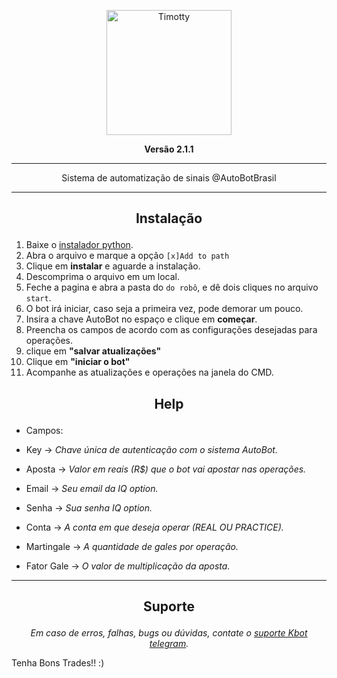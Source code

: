 <p align="center"><img src="https://i.imgur.com/UiVvzSS.jpg" width="200" alt="Timotty"></p>
<p align="center"><strong>Versão 2.1.1</strong></p>

* * *
<p align="center">Sistema de automatização de sinais @AutoBotBrasil</p>

* * *
## <p align="center">Instalação</p>
 
 1) Baixe o [instalador python](https://www.python.org/downloads/).
 2) Abra o arquivo e marque a opção ``[x]Add to path``
 3) Clique em **instalar** e aguarde a instalação.
 4) Descomprima o arquivo em um local.
 5) Feche a pagina e abra a pasta do ``do robô``, e dê dois cliques no arquivo ``start``.
 6) O bot irá iniciar, caso seja a primeira vez, pode demorar um pouco.
 7) Insira a chave AutoBot no espaço e clique em **começar**.
 8) Preencha os campos de acordo com as configurações desejadas para operações.
 9) clique em **"salvar atualizações"**
 10) Clique em **"iniciar o bot"**
 11) Acompanhe as atualizações e operações na janela do CMD.

## <p align="center">Help</p>

 * Campos:

 * Key        -> *Chave única de autenticação com o sistema AutoBot.*
 * Aposta     -> *Valor em reais (R$) que o bot vai apostar nas operações.*
 * Email      -> *Seu email da IQ option.*
 * Senha      -> *Sua senha IQ option.*
 * Conta      -> *A conta em que deseja operar (REAL OU PRACTICE).*
 * Martingale -> *A quantidade de gales por operação.*
 * Fator Gale -> *O valor de multiplicação da aposta.*

* * *
## <p align="center">Suporte</p>
<p align="center"><i>Em caso de erros, falhas, bugs ou dúvidas, contate o <a href="https://t.me/suporteautobot"> suporte Kbot telegram</a>.</i></p>

Tenha Bons Trades!! :)
